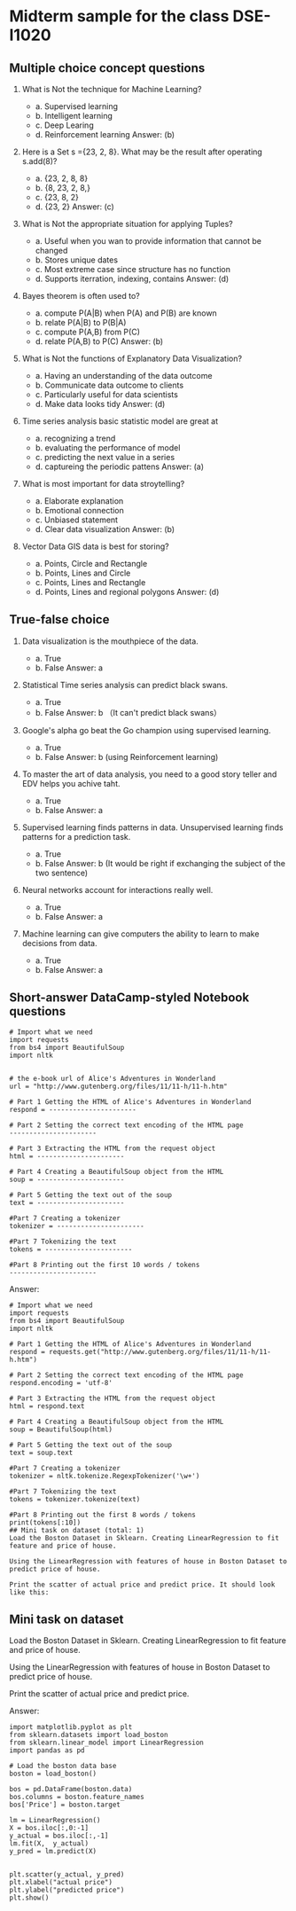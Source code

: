 # Midterm sample for the class DSE-I1020
## Multiple choice concept questions
1. What is Not the technique for Machine Learning?
    - a. Supervised learning
    - b. Intelligent learning
    - c. Deep Learing
    - d. Reinforcement learning
Answer: (b)

2. Here is a Set s ={23, 2, 8}. What may be the result after operating s.add(8)?
    * a. {23, 2, 8, 8}
    * b. {8, 23, 2, 8,}
    * c. {23, 8, 2}
    * d. {23, 2}
Answer: (c)

3. What is Not the appropriate situation for applying Tuples?
    * a. Useful when you wan to provide information that cannot be changed
    * b. Stores unique dates
    * c. Most extreme case since structure has no function
    * d. Supports iterration, indexing, contains
Answer: (d)

4. Bayes theorem is often used to?
    * a. compute P(A|B) when P(A) and P(B) are known
    * b. relate P(A|B) to P(B|A)
    * c. compute P(A,B) from P(C)
    * d. relate P(A,B) to P(C)
Answer: (b)

5. What is Not the functions of Explanatory Data Visualization?
    * a. Having an understanding of the data outcome
    * b. Communicate data outcome to clients
    * c. Particularly useful for data scientists
    * d. Make data looks tidy
Answer: (d)

6. Time series analysis basic statistic model are great at
    * a. recognizing a trend
    * b. evaluating the performance of model
    * c. predicting the next value in a series
    * d. captureing the periodic pattens
Answer: (a)

7. What is most important for data stroytelling?
    * a. Elaborate explanation
    * b. Emotional connection
    * c. Unbiased statement
    * d. Clear data visualization
Answer: (b)

8. Vector Data GIS data is best for storing?
    * a. Points, Circle and Rectangle
    * b. Points, Lines and Circle
    * c. Points, Lines and Rectangle
    * d. Points, Lines and regional polygons
Answer: (d)
## True-false choice 
1. Data visualization is the mouthpiece of the data. 
    * a. True 
    * b. False
Answer: a

2. Statistical Time series analysis can predict black swans. 
    * a. True 
    * b. False
Answer: b （It can't predict black swans）

3. Google's alpha go beat the Go champion using supervised learning. 
    * a. True 
    * b. False
Answer: b (using Reinforcement learning)

4. To master the art of data analysis, you need to a good story teller and EDV helps you achive taht. 
    * a. True 
    * b. False
Answer: a

5. Supervised learning finds patterns in data. Unsupervised learning finds patterns for a prediction task.
    * a. True 
    * b. False
Answer: b (It would be right if exchanging the subject of the two sentence)

6. Neural networks account for interactions really well. 
    * a. True 
    * b. False
Answer: a
    
7. Machine learning can give computers the ability to learn to make decisions from data. 
    * a. True 
    * b. False
Answer: a
## Short-answer DataCamp-styled Notebook questions 
```
# Import what we need
import requests
from bs4 import BeautifulSoup
import nltk


# the e-book url of Alice's Adventures in Wonderland
url = "http://www.gutenberg.org/files/11/11-h/11-h.htm"

# Part 1 Getting the HTML of Alice's Adventures in Wonderland  
respond = ----------------------

# Part 2 Setting the correct text encoding of the HTML page
----------------------

# Part 3 Extracting the HTML from the request object
html = ----------------------

# Part 4 Creating a BeautifulSoup object from the HTML
soup = ----------------------

# Part 5 Getting the text out of the soup
text = ----------------------

#Part 7 Creating a tokenizer
tokenizer = ----------------------

#Part 7 Tokenizing the text
tokens = ----------------------

#Part 8 Printing out the first 10 words / tokens 
----------------------
```

Answer:
```
# Import what we need
import requests
from bs4 import BeautifulSoup
import nltk

# Part 1 Getting the HTML of Alice's Adventures in Wonderland  
respond = requests.get("http://www.gutenberg.org/files/11/11-h/11-h.htm")

# Part 2 Setting the correct text encoding of the HTML page
respond.encoding = 'utf-8'

# Part 3 Extracting the HTML from the request object
html = respond.text

# Part 4 Creating a BeautifulSoup object from the HTML
soup = BeautifulSoup(html)

# Part 5 Getting the text out of the soup
text = soup.text

#Part 7 Creating a tokenizer
tokenizer = nltk.tokenize.RegexpTokenizer('\w+')

#Part 7 Tokenizing the text
tokens = tokenizer.tokenize(text)

#Part 8 Printing out the first 8 words / tokens 
print(tokens[:10])
## Mini task on dataset (total: 1)
Load the Boston Dataset in Sklearn. Creating LinearRegression to fit feature and price of house.

Using the LinearRegression with features of house in Boston Dataset to predict price of house.

Print the scatter of actual price and predict price. It should look like this:
```
## Mini task on dataset 
<p> Load the Boston Dataset in Sklearn. Creating LinearRegression to fit feature and price of house. </p>
<p> Using the LinearRegression with features of house in Boston Dataset to predict price of house. </p>
<p> Print the scatter of actual price and predict price. </p>

Answer:
```
import matplotlib.pyplot as plt
from sklearn.datasets import load_boston
from sklearn.linear_model import LinearRegression
import pandas as pd

# Load the boston data base 
boston = load_boston()

bos = pd.DataFrame(boston.data)
bos.columns = boston.feature_names
bos['Price'] = boston.target

lm = LinearRegression()
X = bos.iloc[:,0:-1]
y_actual = bos.iloc[:,-1]
lm.fit(X,  y_actual)
y_pred = lm.predict(X)


plt.scatter(y_actual, y_pred)
plt.xlabel("actual price")
plt.ylabel("predicted price")
plt.show()
```

